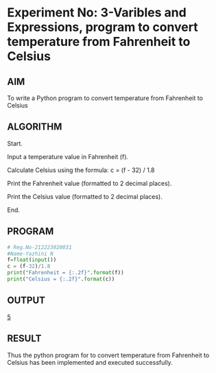 # Experiment No: 3-Varibles and Expressions,  program to convert temperature from Fahrenheit to Celsius

## AIM
To write a Python  program to convert temperature from Fahrenheit to Celsius

## ALGORITHM

Start.

Input a temperature value in Fahrenheit (f).

Calculate Celsius using the formula:
c = (f - 32) / 1.8

Print the Fahrenheit value (formatted to 2 decimal places).

Print the Celsius value (formatted to 2 decimal places).

End.

## PROGRAM
```python
# Reg.No-212223020031
#Name-Yazhini N
f=float(input())
c = (f-32)/1.8
print("Fahrenheit = {:.2f}".format(f))
print("Celsius = {:.2f}".format(c))

```

## OUTPUT
[5](https://github.com/23013357/Module-1/blob/main/ex5.png?raw=true)

## RESULT
Thus the python program for  to convert temperature from Fahrenheit to Celsius has been implemented and executed successfully.
